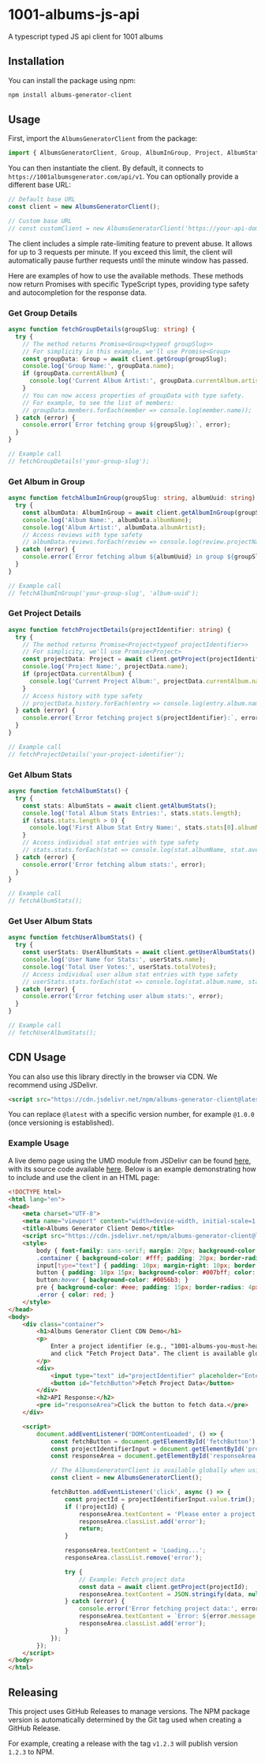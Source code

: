 # 1001-albums-js-api
A typescript typed JS api client for 1001 albums

## Installation

You can install the package using npm:

```bash
npm install albums-generator-client
```

## Usage

First, import the `AlbumsGeneratorClient` from the package:

```typescript
import { AlbumsGeneratorClient, Group, AlbumInGroup, Project, AlbumStats, UserAlbumStats } from 'albums-generator-client';
```

You can then instantiate the client. By default, it connects to `https://1001albumsgenerator.com/api/v1`. You can optionally provide a different base URL:

```typescript
// Default base URL
const client = new AlbumsGeneratorClient();

// Custom base URL
// const customClient = new AlbumsGeneratorClient('https://your-api-domain.com/api/v1');
```

The client includes a simple rate-limiting feature to prevent abuse. It allows for up to 3 requests per minute. If you exceed this limit, the client will automatically pause further requests until the minute window has passed.

Here are examples of how to use the available methods. These methods now return Promises with specific TypeScript types, providing type safety and autocompletion for the response data.

### Get Group Details

```typescript
async function fetchGroupDetails(groupSlug: string) {
  try {
    // The method returns Promise<Group<typeof groupSlug>>
    // For simplicity in this example, we'll use Promise<Group>
    const groupData: Group = await client.getGroup(groupSlug);
    console.log('Group Name:', groupData.name);
    if (groupData.currentAlbum) {
      console.log('Current Album Artist:', groupData.currentAlbum.artist);
    }
    // You can now access properties of groupData with type safety.
    // For example, to see the list of members:
    // groupData.members.forEach(member => console.log(member.name));
  } catch (error) {
    console.error(`Error fetching group ${groupSlug}:`, error);
  }
}

// Example call
// fetchGroupDetails('your-group-slug');
```

### Get Album in Group

```typescript
async function fetchAlbumInGroup(groupSlug: string, albumUuid: string) {
  try {
    const albumData: AlbumInGroup = await client.getAlbumInGroup(groupSlug, albumUuid);
    console.log('Album Name:', albumData.albumName);
    console.log('Album Artist:', albumData.albumArtist);
    // Access reviews with type safety
    // albumData.reviews.forEach(review => console.log(review.projectName, review.rating));
  } catch (error) {
    console.error(`Error fetching album ${albumUuid} in group ${groupSlug}:`, error);
  }
}

// Example call
// fetchAlbumInGroup('your-group-slug', 'album-uuid');
```

### Get Project Details

```typescript
async function fetchProjectDetails(projectIdentifier: string) {
  try {
    // The method returns Promise<Project<typeof projectIdentifier>>
    // For simplicity, we'll use Promise<Project>
    const projectData: Project = await client.getProject(projectIdentifier);
    console.log('Project Name:', projectData.name);
    if (projectData.currentAlbum) {
      console.log('Current Project Album:', projectData.currentAlbum.name);
    }
    // Access history with type safety
    // projectData.history.forEach(entry => console.log(entry.album.name, entry.rating));
  } catch (error) {
    console.error(`Error fetching project ${projectIdentifier}:`, error);
  }
}

// Example call
// fetchProjectDetails('your-project-identifier');
```

### Get Album Stats

```typescript
async function fetchAlbumStats() {
  try {
    const stats: AlbumStats = await client.getAlbumStats();
    console.log('Total Album Stats Entries:', stats.stats.length);
    if (stats.stats.length > 0) {
      console.log('First Album Stat Entry Name:', stats.stats[0].albumName);
    }
    // Access individual stat entries with type safety
    // stats.stats.forEach(stat => console.log(stat.albumName, stat.averageRating));
  } catch (error) {
    console.error('Error fetching album stats:', error);
  }
}

// Example call
// fetchAlbumStats();
```

### Get User Album Stats

```typescript
async function fetchUserAlbumStats() {
  try {
    const userStats: UserAlbumStats = await client.getUserAlbumStats();
    console.log('User Name for Stats:', userStats.name);
    console.log('Total User Votes:', userStats.totalVotes);
    // Access individual user album stat entries with type safety
    // userStats.stats.forEach(stat => console.log(stat.album.name, stat.rating));
  } catch (error) {
    console.error('Error fetching user album stats:', error);
  }
}

// Example call
// fetchUserAlbumStats();
```

## CDN Usage

You can also use this library directly in the browser via CDN. We recommend using JSDelivr.

```html
<script src="https://cdn.jsdelivr.net/npm/albums-generator-client@latest/dist/client.umd.js"></script>
```
You can replace `@latest` with a specific version number, for example `@1.0.0` (once versioning is established).

### Example Usage

A live demo page using the UMD module from JSDelivr can be found [here](https://bnm12.github.io/1001-albums-js-api/), with its source code available [here](https://github.com/bnm12/1001-albums-js-api/blob/main/index.html). Below is an example demonstrating how to include and use the client in an HTML page:

```html
<!DOCTYPE html>
<html lang="en">
<head>
    <meta charset="UTF-8">
    <meta name="viewport" content="width=device-width, initial-scale=1.0">
    <title>Albums Generator Client Demo</title>
    <script src="https://cdn.jsdelivr.net/npm/albums-generator-client@latest/dist/client.umd.js"></script>
    <style>
        body { font-family: sans-serif; margin: 20px; background-color: #f4f4f4; color: #333; }
        .container { background-color: #fff; padding: 20px; border-radius: 8px; box-shadow: 0 0 10px rgba(0,0,0,0.1); }
        input[type="text"] { padding: 10px; margin-right: 10px; border: 1px solid #ddd; border-radius: 4px; width: calc(100% - 180px); display: inline-block; vertical-align: middle; }
        button { padding: 10px 15px; background-color: #007bff; color: white; border: none; border-radius: 4px; cursor: pointer; display: inline-block; vertical-align: middle; }
        button:hover { background-color: #0056b3; }
        pre { background-color: #eee; padding: 15px; border-radius: 4px; white-space: pre-wrap; word-wrap: break-word; }
        .error { color: red; }
    </style>
</head>
<body>
    <div class="container">
        <h1>Albums Generator Client CDN Demo</h1>
        <p>
            Enter a project identifier (e.g., "1001-albums-you-must-hear-before-you-die")
            and click "Fetch Project Data". The client is available globally as <code>AlbumsGeneratorClient</code>.
        </p>
        <div>
            <input type="text" id="projectIdentifier" placeholder="Enter project identifier" value="1001-albums-you-must-hear-before-you-die">
            <button id="fetchButton">Fetch Project Data</button>
        </div>
        <h2>API Response:</h2>
        <pre id="responseArea">Click the button to fetch data.</pre>
    </div>

    <script>
        document.addEventListener('DOMContentLoaded', () => {
            const fetchButton = document.getElementById('fetchButton');
            const projectIdentifierInput = document.getElementById('projectIdentifier');
            const responseArea = document.getElementById('responseArea');

            // The AlbumsGeneratorClient is available globally when using the CDN UMD module.
            const client = new AlbumsGeneratorClient();

            fetchButton.addEventListener('click', async () => {
                const projectId = projectIdentifierInput.value.trim();
                if (!projectId) {
                    responseArea.textContent = 'Please enter a project identifier.';
                    responseArea.classList.add('error');
                    return;
                }

                responseArea.textContent = 'Loading...';
                responseArea.classList.remove('error');

                try {
                    // Example: Fetch project data
                    const data = await client.getProject(projectId);
                    responseArea.textContent = JSON.stringify(data, null, 2);
                } catch (error) {
                    console.error('Error fetching project data:', error);
                    responseArea.textContent = `Error: ${error.message || 'Failed to fetch data. See console for details.'}`;
                    responseArea.classList.add('error');
                }
            });
        });
    </script>
</body>
</html>
```

## Releasing

This project uses GitHub Releases to manage versions. The NPM package version is automatically determined by the Git tag used when creating a GitHub Release.

For example, creating a release with the tag `v1.2.3` will publish version `1.2.3` to NPM.
